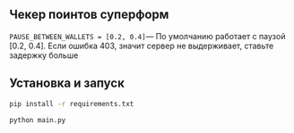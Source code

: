 ## Чекер поинтов суперформ

`PAUSE_BETWEEN_WALLETS = [0.2, 0.4]`— По умолчанию работает с паузой [0.2, 0.4]. Если ошибка 403, значит сервер не выдерживает, ставьте задержку больше

## Установка и запуск
```bash
pip install -r requirements.txt

python main.py
```